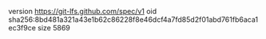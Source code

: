 version https://git-lfs.github.com/spec/v1
oid sha256:8bd481a321a43e1b62c86228f8e46dcf4a7fd85d2f01abd761fb6aca1ec3f9ce
size 5869
